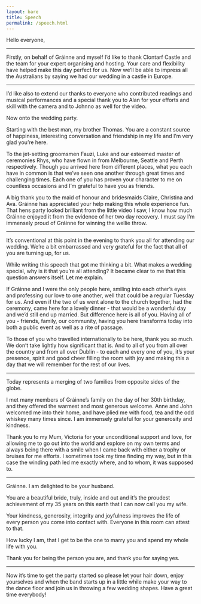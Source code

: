 ```yaml
---
layout: bare
title: Speech
permalink: /speech.html
---
```

Hello everyone,

---

Firstly, on behalf of Gráinne and myself I’d like to thank Clontarf Castle and the team for your expert organising and hosting. Your care and flexibility have helped make this day perfect for us. Now we’ll be able to impress all the Australians by saying we had our wedding in a castle in Europe.

---

I’d like also to extend our thanks to everyone who contributed readings and musical performances and a special thank you to Alan for your efforts and skill with the camera and to Johnno as well for the video.

Now onto the wedding party.

Starting with the best man, my brother Thomas. You are a constant source of happiness, interesting conversation and friendship in my life and I’m very glad you’re here.

To the jet-setting groomsmen Fauzi, Luke and our esteemed master of ceremonies Rhys, who have flown in from Melbourne, Seattle and Perth respectively. Though you arrived here from different places, what you each have in common is that we’ve seen one another through great times and challenging times. Each one of you has proven your character to me on countless occasions and I’m grateful to have you as friends.

A big thank you to the maid of honour and bridesmaids Claire, Christina and Ava. Gráinne has appreciated your help making this whole experience fun. That hens party looked brilliant from the little video I saw, I know how much Gráinne enjoyed it from the evidence of her two day recovery. I must say I’m immensely proud of Gráinne for winning the wellie throw. 

---

It’s conventional at this point in the evening to thank you all for attending our wedding. We’re a bit embarrassed and very grateful for the fact that all of you are turning up, for us.

While writing this speech that got me thinking a bit. What makes a wedding special, why is it that you’re all attending? It became clear to me that this question answers itself. Let me explain.

If Gráinne and I were the only people here, smiling into each other’s eyes and professing our love to one another, well that could be a regular Tuesday for us. And even if the two of us went alone to the church together, had the ceremony, came here for a lovely dinner - that would be a wonderful day and we’d still end up married. But difference here is all of you. Having all of you - friends, family, our community, having you here transforms today into both a public event as well as a rite of passage. 

To those of you who travelled internationally to be here, thank you so much. We don’t take lightly how significant that is. And to all of you from all over the country and from all over Dublin - to each and every one of you, it’s your presence, spirit and good cheer filling the room with joy and making this a day that we will remember for the rest of our lives.

---

Today represents a merging of two families from opposite sides of the globe.

I met many members of Gráinne’s family on the day of her 30th birthday, and they offered the warmest and most generous welcome. Anne and John welcomed me into their home, and have plied me with food, tea and the odd whiskey many times since. I am immensely grateful for your generosity and kindness.

Thank you to my Mum, Victoria for your unconditional support and love, for allowing me to go out into the world and explore on my own terms and always being there with a smile when I came back with either a trophy or bruises for me efforts. I sometimes took my time finding my way, but in this case the winding path led me exactly where, and to whom, it was supposed to.

---

Gráinne. I am delighted to be your husband. 

You are a beautiful bride, truly, inside and out and it’s the proudest achievement of my 35 years on this earth that I can now call you my wife.

Your kindness, generosity, integrity and joyfulness improves the life of every person you come into contact with. Everyone in this room can attest to that.

How lucky I am, that I get to be the one to marry you and spend my whole life with you.

Thank you for being the person you are, and thank you for saying yes.

---

Now it’s time to get the party started so please let your hair down, enjoy yourselves and when the band starts up in a little while make your way to the dance floor and join us in throwing a few wedding shapes. Have a great time everybody!